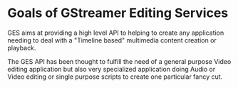 Goals of GStreamer Editing Services
===================================

GES aims at providing a high level API to helping to create any application
needing to deal with a "Timeline based" multimedia content creation or playback.

The GES API has been thought to fulfill the need of a general purpose Video
editing application but also very specialized application doing Audio or
Video editing or single purpose scripts to create one particular fancy cut.
